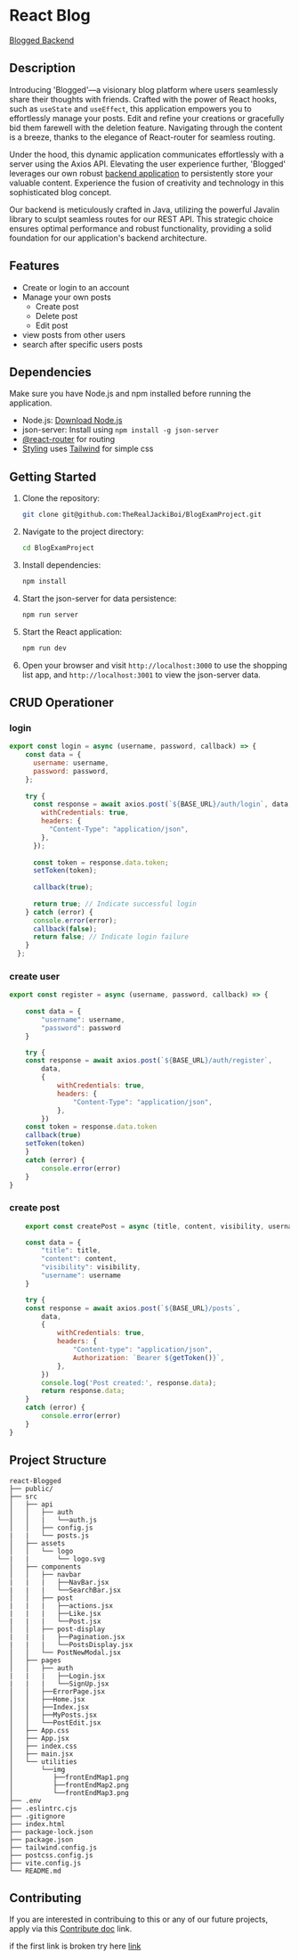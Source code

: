 # React Blog

[Blogged Backend](https://github.com/TheRealJackiBoi/BlogExamProjectBackend)

## Description

Introducing 'Blogged'—a visionary blog platform where users seamlessly share their thoughts with friends. Crafted with the power of React hooks, such as  `useState` and `useEffect`, this application empowers you to effortlessly manage your posts. Edit and refine your creations or gracefully bid them farewell with the deletion feature. Navigating through the content is a breeze, thanks to the elegance of React-router for seamless routing.

Under the hood, this dynamic application communicates effortlessly with a server using the Axios API. Elevating the user experience further, 'Blogged' leverages our own robust [backend application](https://github.com/TheRealJackiBoi/BlogExamProjectBackend) to persistently store your valuable content. Experience the fusion of creativity and technology in this sophisticated blog concept.

Our backend is meticulously crafted in Java, utilizing the powerful Javalin library to sculpt seamless routes for our REST API. This strategic choice ensures optimal performance and robust functionality, providing a solid foundation for our application's backend architecture.

## Features

- Create or login to an account
- Manage your own posts
    - Create post
    - Delete post
    - Edit post
- view posts from other users
- search after specific users posts

## Dependencies

Make sure you have Node.js and npm installed before running the application.

- Node.js: [Download Node.js](https://nodejs.org/)
- json-server: Install using `npm install -g json-server`
- [@react-router](https://github.com/remix-run/react-router/blob/main/README.md) for routing
- [Styling](https://github.com/tailwindlabs/tailwindcss/blob/master/README.md) uses [Tailwind](https://tailwindui.com/) for simple css


## Getting Started

1. Clone the repository:

    ```bash
    git clone git@github.com:TheRealJackiBoi/BlogExamProject.git
    ```

2. Navigate to the project directory:

    ```bash
    cd BlogExamProject
    ```

3. Install dependencies:

    ```bash
    npm install
    ```

4. Start the json-server for data persistence:

    ```bash
    npm run server
    ```

5. Start the React application:

    ```bash
    npm run dev
    ```

6. Open your browser and visit `http://localhost:3000` to use the shopping list app, and `http://localhost:3001` to view the json-server data.

## CRUD Operationer

### login
```javascript
export const login = async (username, password, callback) => {
    const data = {
      username: username,
      password: password,
    };
  
    try {
      const response = await axios.post(`${BASE_URL}/auth/login`, data, {
        withCredentials: true,
        headers: {
          "Content-Type": "application/json",
        },
      });
  
      const token = response.data.token;
      setToken(token);
  
      callback(true);
  
      return true; // Indicate successful login
    } catch (error) {
      console.error(error);
      callback(false);
      return false; // Indicate login failure
    }
  };
  ```

### create user
```javascript
export const register = async (username, password, callback) => {
    
    const data = {
        "username": username,
        "password": password
    }

    try {
    const response = await axios.post(`${BASE_URL}/auth/register`, 
        data, 
        {
            withCredentials: true,
            headers: {
                "Content-Type": "application/json",
            },
        })
    const token = response.data.token
    callback(true)
    setToken(token)
    } 
    catch (error) {
        console.error(error)
    }
}
```

### create post
```javascript
    export const createPost = async (title, content, visibility, username) => {

    const data = {
        "title": title,
        "content": content,
        "visibility": visibility,
        "username": username
    }

    try {
    const response = await axios.post(`${BASE_URL}/posts`, 
        data, 
        {
            withCredentials: true,
            headers: {
                "Content-type": "application/json",
                Authorization: `Bearer ${getToken()}`,
            },
        })
        console.log('Post created:', response.data);
        return response.data;
    } 
    catch (error) {
        console.error(error)
    }
}
```


## Project Structure

```
react-Blogged
├── public/
├── src
│   ├── api
│   │   ├── auth
│   │   |   └──auth.js
│   │   ├── config.js
|   |   └── posts.js
│   ├── assets
│   │   └── logo
|   |       └── logo.svg
│   ├── components
│   │   ├── navbar
|   |   |   ├──NavBar.jsx
|   |   |   └──SearchBar.jsx
│   │   ├── post
|   |   |   ├──actions.jsx
|   |   |   ├──Like.jsx
|   |   |   └──Post.jsx
│   │   ├── post-display
|   |   |   ├──Pagination.jsx
|   |   |   └──PostsDisplay.jsx
│   │   └── PostNewModal.jsx
│   ├── pages
│   │   ├── auth
|   |   |   ├──Login.jsx
|   |   |   └──SignUp.jsx
│   │   ├──ErrorPage.jsx
│   │   ├──Home.jsx
│   │   ├──Index.jsx
│   │   ├──MyPosts.jsx
│   │   └──PostEdit.jsx
│   ├── App.css
│   ├── App.jsx
│   ├── index.css
│   ├── main.jsx
│   └── utilities
│       └──img
│          ├──frontEndMap1.png
│          ├──frontEndMap2.png
│          └──frontEndMap3.png
├── .env
├── .eslintrc.cjs
├── .gitignore
├── index.html
├── package-lock.json
├── package.json
├── tailwind.config.js
├── postcss.config.js
├── vite.config.js
└── README.md
```

## Contributing

If you are interested in contribuing to this or any of our future projects, apply via this [Contribute doc](https://www.youtube.com/watch?v=xvFZjo5PgG0) link.

if the first link is broken try here [link](https://www.youtube.com/watch?v=wpV-gGA4PSk)